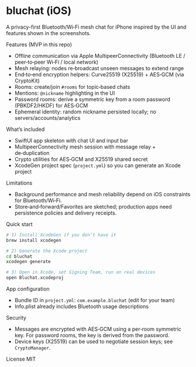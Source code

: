 # bluchat (iOS)

A privacy-first Bluetooth/Wi‑Fi mesh chat for iPhone inspired by the UI and features shown in the screenshots.

Features (MVP in this repo)
- Offline communication via Apple MultipeerConnectivity (Bluetooth LE / peer‑to‑peer Wi‑Fi / local network)
- Mesh relaying: nodes re‑broadcast unseen messages to extend range
- End‑to‑end encryption helpers: Curve25519 (X25519) + AES‑GCM (via CryptoKit)
- Rooms: create/join `#rooms` for topic‑based chats
- Mentions: `@nickname` highlighting in the UI
- Password rooms: derive a symmetric key from a room password (PBKDF2/HKDF) for AES‑GCM
- Ephemeral identity: random nickname persisted locally; no servers/accounts/analytics

What’s included
- SwiftUI app skeleton with chat UI and input bar
- MultipeerConnectivity mesh session with message relay + de‑duplication
- Crypto utilities for AES‑GCM and X25519 shared secret
- XcodeGen project spec (`project.yml`) so you can generate an Xcode project

Limitations
- Background performance and mesh reliability depend on iOS constraints for Bluetooth/Wi‑Fi.
- Store‑and‑forward/Favorites are sketched; production apps need persistence policies and delivery receipts.

Quick start
```bash
# 1) Install XcodeGen if you don’t have it
brew install xcodegen

# 2) Generate the Xcode project
cd bluchat
xcodegen generate

# 3) Open in Xcode, set Signing Team, run on real devices
open Bluchat.xcodeproj
```

App configuration
- Bundle ID in `project.yml`: `com.example.bluchat` (edit for your team)
- Info.plist already includes Bluetooth usage descriptions

Security
- Messages are encrypted with AES‑GCM using a per‑room symmetric key. For password rooms, the key is derived from the password.
- Device keys (X25519) can be used to negotiate session keys; see `CryptoManager`.

License
MIT
